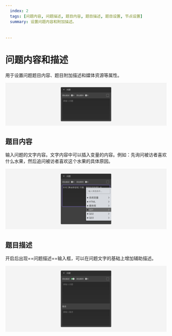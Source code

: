 ```yaml
---
  index: 2
  tags: [问题内容, 问题描述, 题目内容, 题目描述, 题目设置, 节点设置]
  summary: 设置问题内容和附加描述。


---
```







# 问题内容和描述

用于设置问题题目内容、题目附加描述和媒体资源等属性。

<img src='../assets/01questionSetting/02questionContentsAndDescription/normal.png'>

## 题目内容

输入问题的文字内容。文字内容中可以插入变量的内容。例如：先询问被访者喜欢什么水果，然后追问被访者喜欢这个水果的具体原因。

<img src='../assets/01questionSetting/02questionContentsAndDescription/variable.png'>

## 题目描述

开启后出现==问题描述==输入框，可以在问题文字的基础上增加辅助描述。

<img src='../assets/01questionSetting/02questionContentsAndDescription/description.png'>


